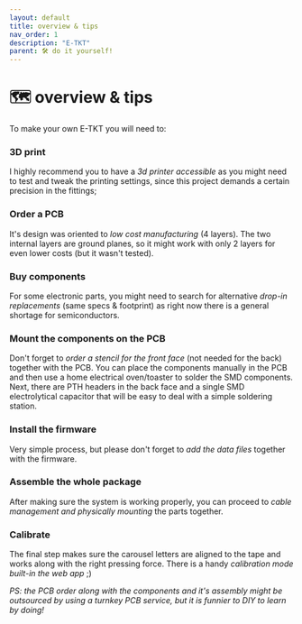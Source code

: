 ```yaml
---
layout: default
title: overview & tips
nav_order: 1
description: "E-TKT"
parent: 🛠️ do it yourself!
---
```


# 🗺️ **overview & tips**

To make your own E-TKT you will need to:
### 3D print
I highly recommend you to have a *3d printer accessible* as you might need to test and tweak the printing settings, since this project demands a certain precision in the fittings;
  
### Order a PCB
It's design was oriented to *low cost manufacturing* (4 layers). The two internal layers are ground planes, so it might work with only 2 layers for even lower costs (but it wasn't tested).

### Buy components
For some electronic parts, you might need to search for alternative *drop-in replacements* (same specs & footprint) as right now there is a general shortage for semiconductors.

### Mount the components on the PCB
Don't forget to *order a stencil for the front face* (not needed for the back) together with the PCB. You can place the components manually in the PCB and then use a home electrical oven/toaster to solder the SMD components. Next, there are PTH headers in the back face and a single SMD electrolytical capacitor that will be easy to deal with a simple soldering station.

### Install the firmware
Very simple process, but please don't forget to *add the data files* together with the firmware.

### Assemble the whole package
After making sure the system is working properly, you can proceed to *cable management and physically mounting* the parts together.

### Calibrate
The final step makes sure the carousel letters are aligned to the tape and works along with the right pressing force. There is a handy *calibration mode built-in the web app* ;)


*PS: the PCB order along with the components and it's assembly might be outsourced by using a turnkey PCB service, but it is funnier to DIY to learn by doing!*
